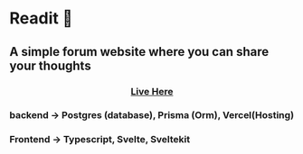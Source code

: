 <h1> Readit 📕 </h1>

<h2> <strong> A simple forum website where you can share your thoughts </strong> </h2>

<h3 align="center"> 
  <a href="https://readit-main.vercel.app/">Live Here</a>
</h3>

### backend -> Postgres (database), Prisma (Orm), Vercel(Hosting)

### Frontend -> Typescript, Svelte, Sveltekit
